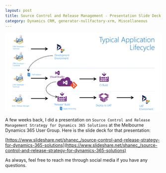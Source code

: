 ```yaml
---
layout: post
title: Source Control and Release Management - Presentation Slide Deck
category: Dynamics CRM, generator-nullfactory-xrm, Miscellaneous 
---
```


![Typical Life Cylce Slide](/images/posts/MelbUGSlideDeck/10_TypicalLifeCycle.png)

A few weeks back, I did a presentation on `Source Control and Release Management Strategy for Dynamics 365 Solutions` at the Melbourne Dynamics 365 User Group. Here is the slide deck for that presentation:

<!--excerpt-->

[https://www.slideshare.net/shanec_/source-control-and-release-strategy-for-dynamics-365-solutions](https://www.slideshare.net/shanec_/source-control-and-release-strategy-for-dynamics-365-solutions)

As always, feel free to reach me through social media if you have any questions.


